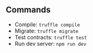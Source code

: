 ## Commands

 - Compile:        `truffle compile`
 - Migrate:        `truffle migrate`
 - Test contracts: `truffle test`
 - Run dev server: `npm run dev`
